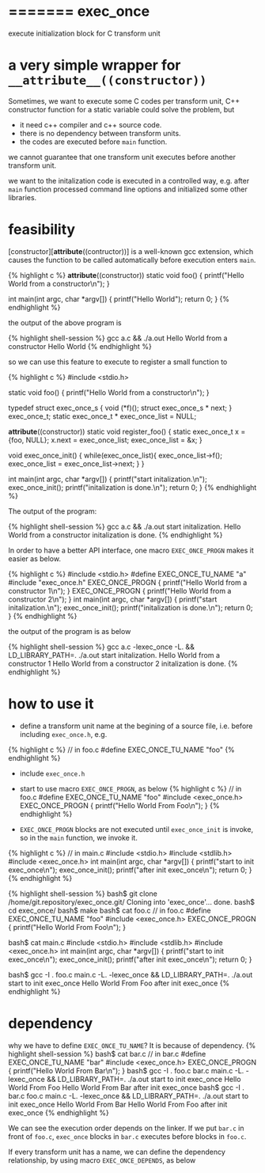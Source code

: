 =======
exec_once
=========

execute initialization block for C transform unit

# a very simple wrapper for `__attribute__((constructor))`

Sometimes, we want to execute some C codes per transform unit, C++
constructor function for a static variable could solve the problem,
but
 - it need c++ compiler and c++ source code.
 - there is no dependency between transform units.
 - the codes are executed before `main` function.
 
we cannot guarantee that one transform unit executes before another
transform unit.

we want to the initalization code is executed in a controlled way,
e.g. after `main` function processed command line options and
initialized some other libraries.

# feasibility

[constructor][__attribute__((contructor))] is a well-known gcc
extension, which causes the function to be called automatically before
execution enters `main`.


{% highlight c %}
__attribute__((constructor))
static void foo() 
{
    printf("Hello World from a constructor\n");
}

int main(int argc, char *argv[])
{
    printf("Hello World");
    return 0;
}
{% endhighlight %}

the output of the above program is

{% highlight shell-session %}
gcc a.c && ./a.out
Hello World from a constructor
Hello World
{% endhighlight %}

so we can use this feature to execute to register a small function to 


{% highlight c %}
#include <stdio.h>

static void foo() 
{
    printf("Hello World from a constructor\n");
}


typedef struct exec_once_s {
    void (*f)();
    struct exec_once_s * next;
} exec_once_t;
static exec_once_t * exec_once_list = NULL;

__attribute__((constructor))
static void register_foo()
{
    static exec_once_t x = {foo, NULL};
    x.next = exec_once_list;
    exec_once_list = &x;
}

void exec_once_init()
{
    while(exec_once_list){
        exec_once_list->f();
        exec_once_list = exec_once_list->next;
    }
}

int main(int argc, char *argv[])
{
    printf("start initalization.\n");
    exec_once_init();
    printf("initalization is done.\n");
    return 0;
}
{% endhighlight %}

The output of the program:


{% highlight shell-session %}
gcc a.c && ./a.out
start initalization.
Hello World from a constructor
initalization is done.
{% endhighlight %}


In order to have a better API interface, one macro `EXEC_ONCE_PROGN`
makes it easier as below.

{% highlight c %}
#include <stdio.h>
#define EXEC_ONCE_TU_NAME "a"
#include "exec_once.h"
EXEC_ONCE_PROGN {
    printf("Hello World from a constructor 1\n");
}
EXEC_ONCE_PROGN {
    printf("Hello World from a constructor 2\n");
}
int main(int argc, char *argv[])
{
    printf("start initalization.\n");
    exec_once_init();
    printf("initalization is done.\n");
    return 0;
}
{% endhighlight %}

the output of the program is as below

{% highlight shell-session %}
gcc a.c -lexec_once -L.  && LD_LIBRARY_PATH=. ./a.out
start initalization.
Hello World from a constructor 1
Hello World from a constructor 2
initalization is done.
{% endhighlight %}

# how to use it

- define a transform unit name at the begining of a source file,
  i.e. before including `exec_once.h`, e.g.

{% highlight c %}
// in foo.c
#define EXEC_ONCE_TU_NAME "foo"
{% endhighlight %}

- include `exec_once.h`

- start to use macro `EXEC_ONCE_PROGN`, as below
{% highlight c %}
// in foo.c
#define EXEC_ONCE_TU_NAME "foo"
#include <exec_once.h>
EXEC_ONCE_PROGN {
    printf("Hello World From Foo\n");
}
{% endhighlight %}

- `EXEC_ONCE_PROGN` blocks are not executed until `exec_once_init` is
  invoke, so in the `main` function, we invoke it.

{% highlight c %}
// in main.c
#include <stdio.h>
#include <stdlib.h>
#include <exec_once.h>
int main(int argc, char *argv[])
{
    printf("start to init exec_once\n");
    exec_once_init();
    printf("after init exec_once\n");
    return 0;
}
{% endhighlight %}

{% highlight shell-session %}
bash$ git clone /home/git.repository/exec_once.git/
Cloning into 'exec_once'...
done.
bash$ cd exec_once/
bash$ make
bash$ cat foo.c
// in foo.c
#define EXEC_ONCE_TU_NAME "foo"
#include <exec_once.h>
EXEC_ONCE_PROGN {
    printf("Hello World From Foo\n");
}

bash$ cat main.c
#include <stdio.h>
#include <stdlib.h>
#include <exec_once.h>
int main(int argc, char *argv[])
{
    printf("start to init exec_once\n");
    exec_once_init();
    printf("after init exec_once\n");
    return 0;
}

bash$ gcc -I . foo.c main.c -L. -lexec_once && LD_LIBRARY_PATH=. ./a.out
start to init exec_once
Hello World From Foo
after init exec_once
{% endhighlight %}

# dependency

why we have to define `EXEC_ONCE_TU_NAME`? It is because of dependency.
{% highlight shell-session %}
bash$ cat bar.c
// in bar.c
#define EXEC_ONCE_TU_NAME "bar"
#include <exec_once.h>
EXEC_ONCE_PROGN {
    printf("Hello World From Bar\n");
}
bash$ gcc -I . foo.c bar.c main.c -L. -lexec_once && LD_LIBRARY_PATH=. ./a.out
start to init exec_once
Hello World From Foo
Hello World From Bar
after init exec_once
bash$ gcc -I . bar.c foo.c main.c -L. -lexec_once && LD_LIBRARY_PATH=. ./a.out
start to init exec_once
Hello World From Bar
Hello World From Foo
after init exec_once
{% endhighlight %}

We can see the execution order depends on the linker. If we put
`bar.c` in front of `foo.c`, `exec_once` blocks in `bar.c` executes
before blocks in `foo.c`.

If every transform unit has a name, we can define the dependency
relationship, by using macro `EXEC_ONCE_DEPENDS`, as below





[constructor]: https://gcc.gnu.org/onlinedocs/gcc-4.9.2/gcc/Function-Attributes.html#Function-Attributes "GNU GCC Manual"

 

